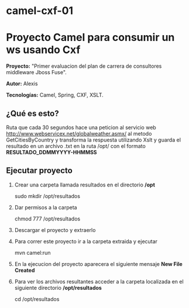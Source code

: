 # camel-cxf-01
Proyecto Camel para consumir un ws usando Cxf 
===========================
**Proyecto:** "Primer evaluacion del plan de carrera de consultores middleware Jboss Fuse".

**Autor:** Alexis

**Tecnologías:** Camel, Spring, CXF, XSLT.

**¿Qué es esto?** 
-----------
Ruta que cada 30 segundos hace una peticion al servicio web http://www.webservicex.net/globalweather.asmx/ al metodo GetCitiesByCountry y transforma la respuesta utilizando Xslt y guarda el resultado en un archivo .txt en la ruta  /opt/ con el formato **RESULTADO_DDMMYYYY-HHMMSS** 





Ejecutar proyecto 
---------------------
1. Crear una carpeta llamada resultados en el directorio **/opt**

	sudo mkdir /opt/resultados
2. Dar permisos a la carpeta

	chmod 777 /opt/resultados

2. Descargar el proyecto y extraerlo
3. Para correr este proyecto ir a la carpeta extraida y ejecutar

    mvn camel:run
4. En la ejecucion del proyecto aparecera el siguiente mensaje **New File Created** 

5. Para ver los archivos resultantes acceder a la carpeta localizada en el siguiente directorio **/opt/resultados** 

	cd /opt/resultados


